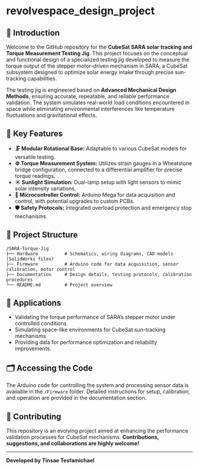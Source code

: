 # revolvespace_design_project

## 📡 Introduction

Welcome to the GitHub repository for the **CubeSat SARA solar tracking and Torque Measurement Testing Jig**. This project focuses on the conceptual and functional design of a specialized testing jig developed to measure the torque output of the stepper motor-driven mechanism in SARA, a CubeSat subsystem designed to optimize solar energy intake through precise sun-tracking capabilities.

The testing jig is engineered based on **Advanced Mechanical Design Methods**, ensuring accurate, repeatable, and reliable performance validation. The system simulates real-world load conditions encountered in space while eliminating environmental interferences like temperature fluctuations and gravitational effects.

## 🔑 Key Features
- **🗜️ Modular Rotational Base:** Adaptable to various CubeSat models for versatile testing.
- **⚙️ Torque Measurement System:** Utilizes strain gauges in a Wheatstone bridge configuration, connected to a differential amplifier for precise torque readings.
- **☀️ Sunlight Simulation:** Dual-lamp setup with light sensors to mimic solar intensity variations.
- **🧠 Microcontroller Control:** Arduino Mega for data acquisition and control, with potential upgrades to custom PCBs.
- **🛡️ Safety Protocols:** Integrated overload protection and emergency stop mechanisms.

## 📁 Project Structure
```
/SARA-Torque-Jig
├── Hardware          # Schematics, wiring diagrams, CAD models (SolidWorks files)
├── Firmware          # Arduino code for data acquisition, sensor calibration, motor control
├── Documentation     # Design details, testing protocols, calibration procedures
└── README.md         # Project overview
```

## 🚀 Applications
- Validating the torque performance of SARA’s stepper motor under controlled conditions.
- Simulating space-like environments for CubeSat sun-tracking mechanisms.
- Providing data for performance optimization and reliability improvements.

## 🗂️ Accessing the Code
The Arduino code for controlling the system and processing sensor data is available in the `/Firmware` folder. Detailed instructions for setup, calibration, and operation are provided in the documentation section.

## 🤝 Contributing
This repository is an evolving project aimed at enhancing the performance validation processes for CubeSat mechanisms. **Contributions, suggestions, and collaborations are highly welcome!**

---

**Developed by Tinsae Tesfamichael**


